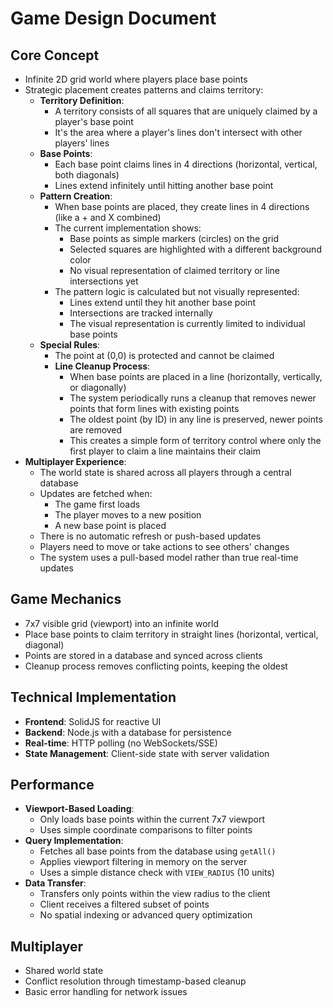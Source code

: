 # Game Design Document

## Core Concept
- Infinite 2D grid world where players place base points
- Strategic placement creates patterns and claims territory:
  - **Territory Definition**:
    - A territory consists of all squares that are uniquely claimed by a player's base point
    - It's the area where a player's lines don't intersect with other players' lines
  - **Base Points**:
    - Each base point claims lines in 4 directions (horizontal, vertical, both diagonals)
    - Lines extend infinitely until hitting another base point
  - **Pattern Creation**:
    - When base points are placed, they create lines in 4 directions (like a + and X combined)
    - The current implementation shows:
      - Base points as simple markers (circles) on the grid
      - Selected squares are highlighted with a different background color
      - No visual representation of claimed territory or line intersections yet
    - The pattern logic is calculated but not visually represented:
      - Lines extend until they hit another base point
      - Intersections are tracked internally
      - The visual representation is currently limited to individual base points
  - **Special Rules**:
    - The point at (0,0) is protected and cannot be claimed
    - **Line Cleanup Process**:
      - When base points are placed in a line (horizontally, vertically, or diagonally)
      - The system periodically runs a cleanup that removes newer points that form lines with existing points
      - The oldest point (by ID) in any line is preserved, newer points are removed
      - This creates a simple form of territory control where only the first player to claim a line maintains their claim
- **Multiplayer Experience**:
  - The world state is shared across all players through a central database
  - Updates are fetched when:
    - The game first loads
    - The player moves to a new position
    - A new base point is placed
  - There is no automatic refresh or push-based updates
  - Players need to move or take actions to see others' changes
  - The system uses a pull-based model rather than true real-time updates

## Game Mechanics
- 7x7 visible grid (viewport) into an infinite world
- Place base points to claim territory in straight lines (horizontal, vertical, diagonal)
- Points are stored in a database and synced across clients
- Cleanup process removes conflicting points, keeping the oldest

## Technical Implementation
- **Frontend**: SolidJS for reactive UI
- **Backend**: Node.js with a database for persistence
- **Real-time**: HTTP polling (no WebSockets/SSE)
- **State Management**: Client-side state with server validation

## Performance
- **Viewport-Based Loading**:
  - Only loads base points within the current 7x7 viewport
  - Uses simple coordinate comparisons to filter points
- **Query Implementation**:
  - Fetches all base points from the database using `getAll()`
  - Applies viewport filtering in memory on the server
  - Uses a simple distance check with `VIEW_RADIUS` (10 units)
- **Data Transfer**:
  - Transfers only points within the view radius to the client
  - Client receives a filtered subset of points
  - No spatial indexing or advanced query optimization

## Multiplayer
- Shared world state
- Conflict resolution through timestamp-based cleanup
- Basic error handling for network issues